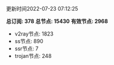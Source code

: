 更新时间2022-07-23 07:12:25

**总订阅: 378**
**总节点: 15430**
**有效节点: 2968**
- v2ray节点: 1823
- ss节点: 890
- ssr节点: 7
- trojan节点: 248
